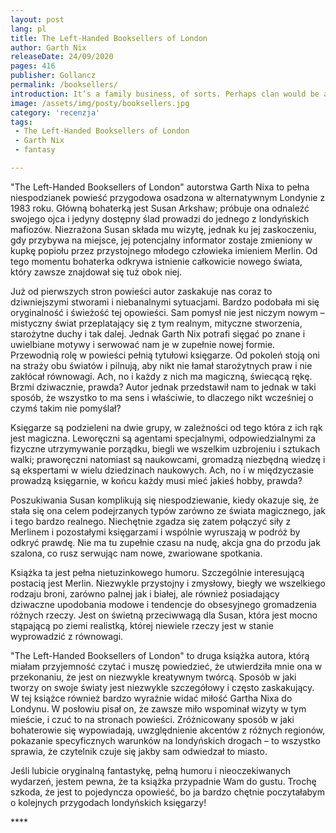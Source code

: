 ```yaml
---
layout: post
lang: pl
title: The Left-Handed Booksellers of London
author: Garth Nix
releaseDate: 24/09/2020
pages: 416
publisher: Gollancz
permalink: /booksellers/
introduction: It’s a family business, of sorts. Perhaps clan would be a better word. We’re either right-handed or left-handed. Though it can change. ‘One for the books, one for the hooks’, as we like to say.  
image: /assets/img/posty/booksellers.jpg
category: 'recenzja'
tags:
 - The Left-Handed Booksellers of London
 - Garth Nix
 - fantasy

---
```

  "The Left-Handed Booksellers of London" autorstwa Garth Nixa to pełna niespodzianek powieść przygodowa osadzona w alternatywnym Londynie z 1983 roku. Główną bohaterką jest Susan Arkshaw; próbuje ona odnaleźć swojego ojca i jedyny dostępny ślad prowadzi do jednego z londyńskich mafiozów. Niezrażona Susan składa mu wizytę, jednak ku jej zaskoczeniu, gdy przybywa na miejsce, jej potencjalny informator zostaje zmieniony w kupkę popiołu przez przystojnego młodego człowieka imieniem Merlin. Od tego momentu bohaterka odkrywa istnienie całkowicie nowego świata, który zawsze znajdował się tuż obok niej.

  Już od pierwszych stron powieści autor zaskakuje nas coraz to dziwniejszymi stworami i niebanalnymi sytuacjami. Bardzo podobała mi się oryginalność i świeżość tej opowieści. Sam pomysł nie jest niczym nowym – mistyczny świat przeplatający się z tym realnym, mityczne stworzenia, starożytne duchy i tak dalej. Jednak Garth Nix potrafi sięgać po znane i uwielbiane motywy i serwować nam je w zupełnie nowej formie. Przewodnią rolę w powieści pełnią tytułowi księgarze. Od pokoleń stoją oni na straży obu światów i pilnują, aby nikt nie łamał starożytnych praw i nie zakłócał równowagi. Ach, no i każdy z nich ma magiczną, świecącą rękę. Brzmi dziwacznie, prawda? Autor jednak przedstawił nam to jednak w taki sposób, że wszystko to ma sens i właściwie, to dlaczego nikt wcześniej o czymś takim nie pomyślał?

  Księgarze są podzieleni na dwie grupy, w zależności od tego która z ich rąk jest magiczna. Leworęczni są agentami specjalnymi, odpowiedzialnymi za fizyczne utrzymywanie porządku, biegli we wszelkim uzbrojeniu i sztukach walki; praworęczni natomiast są naukowcami, gromadzą niezbędną wiedzę i są ekspertami w wielu dziedzinach naukowych. Ach, no i w międzyczasie prowadzą księgarnie, w końcu każdy musi mieć jakieś hobby, prawda?

  Poszukiwania Susan komplikują się niespodziewanie, kiedy okazuje się, że stała się ona celem podejrzanych typów zarówno ze świata magicznego, jak i tego bardzo realnego. Niechętnie zgadza się zatem połączyć siły z Merlinem i pozostałymi księgarzami i wspólnie wyruszają w podróż by odkryć prawdę. Nie ma tu zupełnie czasu na nudę, akcja gna do przodu jak szalona, co rusz serwując nam nowe, zwariowane spotkania.

  Książka ta jest pełna nietuzinkowego humoru. Szczególnie interesującą postacią jest Merlin. Niezwykle przystojny i zmysłowy, biegły we wszelkiego rodzaju broni, zarówno palnej jak i białej, ale również posiadający dziwaczne upodobania modowe i tendencje do obsesyjnego gromadzenia różnych rzeczy. Jest on świetną przeciwwagą dla Susan, która jest mocno stąpającą po ziemi realistką, której niewiele rzeczy jest w stanie wyprowadzić z równowagi.

  "The Left-Handed Booksellers of London" to druga książka autora, którą miałam przyjemność czytać i muszę powiedzieć, że utwierdziła mnie ona w przekonaniu, że jest on niezwykle kreatywnym twórcą. Sposób w jaki tworzy on swoje światy jest niezwykle szczegółowy i często zaskakujący. W tej książce również bardzo wyraźnie widać miłość Gartha Nixa do Londynu. W posłowiu pisał on, że zawsze miło wspominał wizyty w tym mieście, i czuć to na stronach powieści. Zróżnicowany sposób w jaki bohaterowie się wypowiadają, uwzględnienie akcentów z różnych regionów, pokazanie specyficznych warunków na londyńskich drogach – to wszystko sprawia, że czytelnik czuje się jakby sam odwiedzał to miasto.

  Jeśli lubicie oryginalną fantastykę, pełną humoru i nieoczekiwanych wydarzeń, jestem pewna, że ta książka przypadnie Wam do gustu. Trochę szkoda, że jest to pojedyncza opowieść, bo ja bardzo chętnie poczytałabym o kolejnych przygodach londyńskich księgarzy!

  \*\*\*\*
